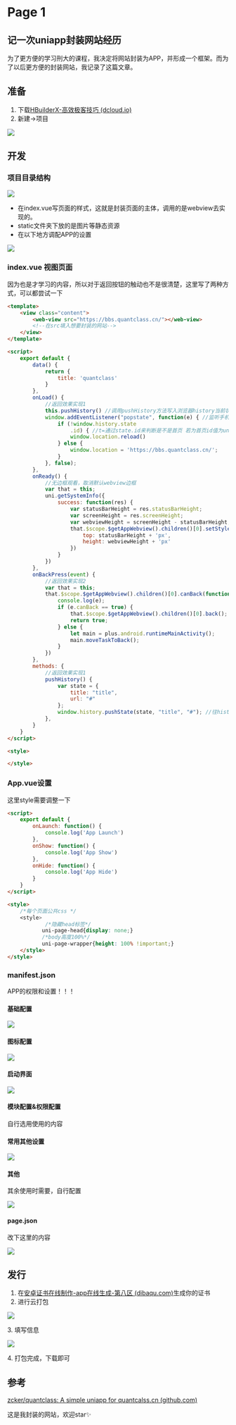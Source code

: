 # Page 1

## 记一次uniapp封装网站经历

为了更方便的学习刑大的课程，我决定将网站封装为APP，并形成一个框架。而为了以后更方便的封装网站，我记录了这篇文章。

## 准备

1. 下载[HBuilderX-高效极客技巧 (dcloud.io)](https://www.dcloud.io/hbuilderx.html)
2. 新建->项目

![](../../../.gitbook/assets/image-20220327084803720.png)

## 开发

### 项目目录结构

![](<../../../.gitbook/assets/image-20220327122312075 (1).png>)

* 在index.vue写页面的样式，这就是封装页面的主体，调用的是webview去实现的。
* static文件夹下放的是图片等静态资源
* 在以下地方调配APP的设置

![](../../../.gitbook/assets/image-20220327123016888.png)

### index.vue 视图页面

因为也是才学习的内容，所以对于返回按钮的触动也不是很清楚，这里写了两种方式，可以都尝试一下

```html
<template>
	<view class="content">
		<web-view src="https://bbs.quantclass.cn/"></web-view>
		<!--在src填入想要封装的网站-->
	</view>
</template>

<script>
	export default {
		data() {
			return {
				title: 'quantclass'
			}
		},
		onLoad() {
			//返回效果实现1
			this.pushHistory() //调用pushHistory方法写入浏览器history当前状态，若不写不能监听到返回popstate方法
			window.addEventListener("popstate", function(e) { //监听手机或浏览器返回按钮 ps：安卓手机需要先点击一下页面此监听才能生效
				if (!window.history.state
					.id) { //t=通过state.id来判断是不是首页 若为首页id值为undefined，但是页面只是url地址发生改变，内容不会转变，所以我这里又重新加载了一遍页面
					window.location.reload()
				} else {
					window.location = 'https://bbs.quantclass.cn/';
				}
			}, false);
		},
		onReady() {
			//无边框观看，取消默认webview边框
			var that = this;
			uni.getSystemInfo({
				success: function(res) {
					var statusBarHeight = res.statusBarHeight;
					var screenHeight = res.screenHeight;
					var webviewHeight = screenHeight - statusBarHeight;
					that.$scope.$getAppWebview().children()[0].setStyle({
						top: statusBarHeight + 'px',
						height: webviewHeight + 'px'
					})
				}
			})
		},
		onBackPress(event) {
			//返回效果实现2
			var that = this;
			that.$scope.$getAppWebview().children()[0].canBack(function(e) {
				console.log(e);
				if (e.canBack == true) {
					that.$scope.$getAppWebview().children()[0].back();
					return true;
				} else {
					let main = plus.android.runtimeMainActivity();
					main.moveTaskToBack();
				}
			})
		},
		methods: {
            //返回效果实现1
			pushHistory() {
				var state = {
					title: "title",
					url: "#"
				};
				window.history.pushState(state, "title", "#"); //往history对象写入状态
			},
		}
	}
</script>

<style>

</style>
```

### App.vue设置

这里style需要调整一下

```html
<script>
	export default {
		onLaunch: function() {
			console.log('App Launch')
		},
		onShow: function() {
			console.log('App Show')
		},
		onHide: function() {
			console.log('App Hide')
		}
	}
</script>

<style>
	/*每个页面公共css */
	<style>
		    /*隐藏head标签*/	
		   uni-page-head{display: none;} 
		   /*body高度100%*/
		   uni-page-wrapper{height: 100% !important;}
	</style>
</style>
```

### manifest.json

APP的权限和设置！！！

#### 基础配置

![](../../../.gitbook/assets/image-20220327123307441.png)

#### 图标配置

![](<../../../.gitbook/assets/image-20220327123359665 (1).png>)

#### 启动界面

![](<../../../.gitbook/assets/image-20220327123513409 (1).png>)

#### 模块配置&权限配置

自行选用使用的内容

#### 常用其他设置

![](<../../../.gitbook/assets/image-20220327123626110 (1).png>)

#### 其他

其余使用时需要，自行配置

![](<../../../.gitbook/assets/image-20220327123709976 (1).png>)

#### page.json

改下这里的内容

![](<../../../.gitbook/assets/image-20220327123744589 (1).png>)

## 发行

1. 在[安卓证书在线制作-app在线生成-第八区 (dibaqu.com)](https://www.dibaqu.com/utils/android-cert)生成你的证书
2. 进行云打包

![](../../../.gitbook/assets/image-20220327130808264.png)

3\. 填写信息

![](<../../../.gitbook/assets/image-20220327130844799 (1).png>)

4\. 打包完成，下载即可

## 参考

[zcker/quantclass: A simple uniapp for quantcalss.cn (github.com)](https://github.com/zcker/quantclass)

这是我封装的网站，欢迎star✨
